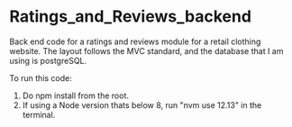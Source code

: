 # Ratings_and_Reviews_backend
Back end code for a ratings and reviews module for a retail clothing website. The layout follows the MVC standard, and the database that I am using is postgreSQL. 

To run this code:

  1. Do npm install from the root.
  2. If using a Node version thats below 8, run "nvm use 12.13" in the terminal.
  
